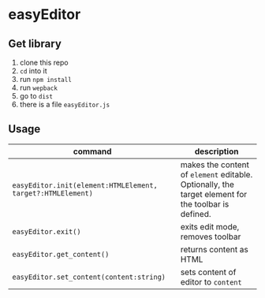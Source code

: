 # easyEditor

## Get library

1. clone this repo
1. `cd` into it
1. run `npm install`
1. run `wepback`
1. go to `dist`
1. there is a file `easyEditor.js`

## Usage

command|description
-|-
`easyEditor.init(element:HTMLElement, target?:HTMLElement)`|makes the content of `element` editable. Optionally, the target element for the toolbar is defined.
`easyEditor.exit()`| exits edit mode, removes toolbar
`easyEditor.get_content()`| returns content as HTML
`easyEditor.set_content(content:string)`| sets content of editor to `content`

